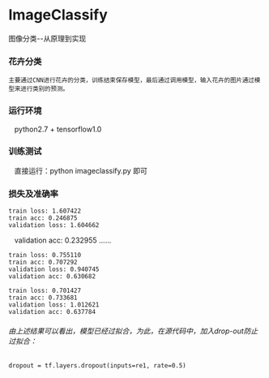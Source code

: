 # ImageClassify
图像分类--从原理到实现

### 花卉分类
    主要通过CNN进行花卉的分类，训练结束保存模型，最后通过调用模型，输入花卉的图片通过模型来进行类别的预测。
### 运行环境
    python2.7 + tensorflow1.0
### 训练测试
    直接运行：python imageclassify.py 即可

### 损失及准确率
    train loss: 1.607422
    train acc: 0.246875
    validation loss: 1.604662
    validation acc: 0.232955
        ......

    train loss: 0.755110
    train acc: 0.707292
    validation loss: 0.940745
    validation acc: 0.630682

    train loss: 0.701427
    train acc: 0.733681
    validation loss: 1.012621
    validation acc: 0.637784
###### 由上述结果可以看出，模型已经过拟合，为此，在源代码中，加入drop-out防止过拟合：
    dropout = tf.layers.dropout(inputs=re1, rate=0.5)

